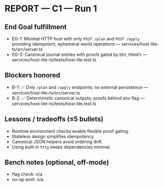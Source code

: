 # REPORT — C1 — Run 1

## End Goal fulfillment
- EG-1: Minimal HTTP host with only `POST /plan` and `POST /apply` providing idempotent, ephemeral world operations — services/host-lite-ts/src/server.ts
- EG-2: Canonical journal entries with proofs gated by `DEV_PROOFS` — services/host-lite-ts/tests/host-lite.test.ts

## Blockers honored
- B-1: ✅ Only `/plan` and `/apply` endpoints; no external persistence — services/host-lite-ts/src/server.ts
- B-2: ✅ Deterministic canonical outputs; proofs behind env flag — services/host-lite-ts/tests/host-lite.test.ts

## Lessons / tradeoffs (≤5 bullets)
- Runtime environment checks enable flexible proof gating.
- Stateless design simplifies idempotency.
- Canonical JSON helpers avoid ordering drift.
- Using built-in `http` keeps dependencies minimal.

## Bench notes (optional, off-mode)
- flag check: n/a
- no-op emit: n/a
